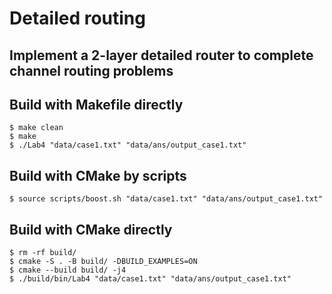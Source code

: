 # Detailed routing
## Implement a 2-layer detailed router to complete channel routing problems

## Build with Makefile directly 
```console
$ make clean
$ make
$ ./Lab4 "data/case1.txt" "data/ans/output_case1.txt"
```

## Build with CMake by scripts
```console
$ source scripts/boost.sh "data/case1.txt" "data/ans/output_case1.txt"
```

## Build with CMake directly 
```console
$ rm -rf build/
$ cmake -S . -B build/ -DBUILD_EXAMPLES=ON
$ cmake --build build/ -j4
$ ./build/bin/Lab4 "data/case1.txt" "data/ans/output_case1.txt"
```
